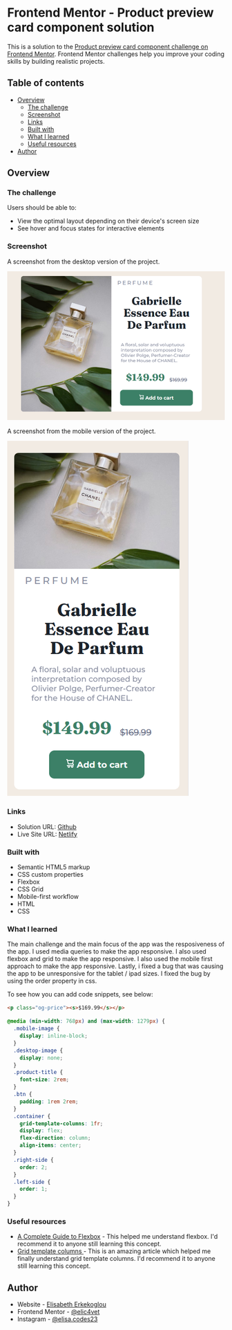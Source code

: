 # Frontend Mentor - Product preview card component solution

This is a solution to the [Product preview card component challenge on Frontend Mentor](https://www.frontendmentor.io/challenges/product-preview-card-component-GO7UmttRfa). Frontend Mentor challenges help you improve your coding skills by building realistic projects.

## Table of contents

- [Overview](#overview)
  - [The challenge](#the-challenge)
  - [Screenshot](#screenshot)
  - [Links](#links)
  - [Built with](#built-with)
  - [What I learned](#what-i-learned)
  - [Useful resources](#useful-resources)
- [Author](#author)

## Overview

### The challenge

Users should be able to:

- View the optimal layout depending on their device's screen size
- See hover and focus states for interactive elements

### Screenshot

A screenshot from the desktop version of the project.

![](./images/product-preview-screenshot.png)

A screenshot from the mobile version of the project.

![](./images/product-preview-screenshot-mobile.png)

### Links

- Solution URL: [Github](https://github.com/elic4vet/product-preview)
- Live Site URL: [Netlify](https://product-preview-23.netlify.app/)

### Built with

- Semantic HTML5 markup
- CSS custom properties
- Flexbox
- CSS Grid
- Mobile-first workflow
- HTML
- CSS

### What I learned

The main challenge and the main focus of the app was the resposiveness of the app. I used media queries to make the app responsive. I also used flexbox and grid to make the app responsive. I also used the mobile first approach to make the app responsive. Lastly, i fixed a bug that was causing the app to be unresponsive for the tablet / ipad sizes. I fixed the bug by using the order property in css.

To see how you can add code snippets, see below:

```html
<p class="og-price"><s>$169.99</s></p>
```

```css
@media (min-width: 768px) and (max-width: 1279px) {
  .mobile-image {
    display: inline-block;
  }
  .desktop-image {
    display: none;
  }
  .product-title {
    font-size: 2rem;
  }
  .btn {
    padding: 1rem 2rem;
  }
  .container {
    grid-template-columns: 1fr;
    display: flex;
    flex-direction: column;
    align-items: center;
  }
  .right-side {
    order: 2;
  }
  .left-side {
    order: 1;
  }
}
```

### Useful resources

- [A Complete Guide to Flexbox](https://css-tricks.com/snippets/css/a-guide-to-flexbox/) - This helped me understand flexbox. I'd recommend it to anyone still learning this concept.
- [Grid template columns ](https://developer.mozilla.org/en-US/docs/Web/CSS/grid-template-columns) - This is an amazing article which helped me finally understand grid template columns. I'd recommend it to anyone still learning this concept.

## Author

- Website - [Elisabeth Erkekoglou ](https://www.linkedin.com/in/eerkekoglou/)
- Frontend Mentor - [@elic4vet](https://www.frontendmentor.io/profile/elic4vet)
- Instagram - [@elisa.codes23](https://www.instagram.com/elisa.codes23/)
